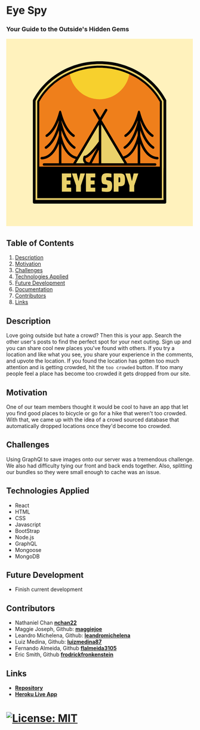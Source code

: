 # Eye Spy
### Your Guide to the Outside's Hidden Gems

![Eye-Spy-logo](./client/src/images/eye-spy-500x500.png)

## Table of Contents
1. [Description](#description)
2. [Motivation](#motivation)
3. [Challenges](#challenges)
4. [Technologies Applied](#technologies)
5. [Future Development](#future)
6. [Documentation](#documentation)
7. [Contributors](#contributors)
8. [Links](#links)

## Description
Love going outside but hate a crowd?  Then this is your app.  Search the other user's posts to find the perfect spot for your next outing. Sign up and you can share cool new places you've found with others.  If you try a location and like what you see, you share your experience in the comments, and upvote the location.  If you found the location has gotten too much attention and is getting crowded, hit the `too crowded` button.  If too many people feel a place has become too crowded it gets dropped from our site.

## Motivation
One of our team members thought it would be cool to have an app that let you find good places to bicycle or go for a hike that weren't too crowded.  With that, we came up with the idea of a crowd sourced database that automatically dropped locations once they'd become too crowded.

## Challenges
Using GraphQl to save images onto our server was a tremendous challenge.  We also had difficulty tying our front and back ends together.  Also, splitting our bundles so they were small enough to cache was an issue.

## Technologies Applied
* React
* HTML
* CSS
* Javascript
* BootStrap
* Node.js
* GraphQL
* Mongoose
* MongoDB

## Future Development
* Finish current development

## Contributors
* Nathaniel Chan **[nchan22](https://github.com/nchan22)**
* Maggie Joseph, Github: **[maggiejoe](https://github.com/maggiejoe)**
* Leandro Michelena, Github: **[leandromichelena](https://github.com/leandromichelena)**
* Luiz Medina, Github: **[luizmedina87](https://github.com/luizmedina87)**
* Fernando Almeida, Github **[flalmeida3105](https://github.com/flalmeida3105)**
* Eric Smith, Github **[frodrickfronkenstein](https://github.com/frodrickfronkenstein)**

## Links
* **[Repository](https://github.com/CaptainNate/eye-spy)**
* **[Heroku Live App](https://eye-spy-2022.herokuapp.com/)**

# [![License: MIT](https://img.shields.io/badge/License-MIT-yellow.svg)](https://opensource.org/licenses/MIT)